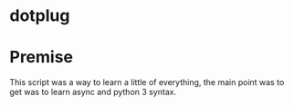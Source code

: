 # dotplug

# Premise

This script was a way to learn a little of everything, the main point was to get
was to learn async and python 3 syntax.
